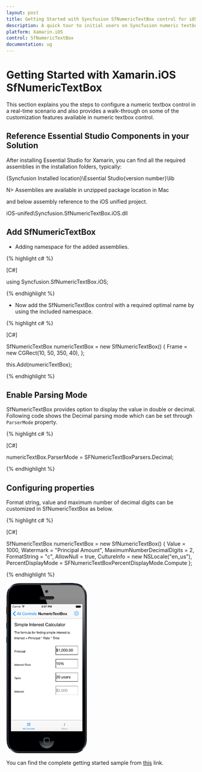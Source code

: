 ```yaml
---
layout: post
title: Getting Started with Syncfusion SfNumericTextBox control for iOS.
description: A quick tour to initial users on Syncfusion numeric textbox control and customization features available in Xamarin.iOS platform.
platform: Xamarin.iOS
control: SfNumericTextBox
documentation: ug
---
```


# Getting Started with Xamarin.iOS SfNumericTextBox

This section explains you the steps to configure a numeric textbox control in a real-time scenario and also provides a walk-through on some of the customization features available in numeric textbox control.
                        
## Reference Essential Studio Components in your Solution

After installing Essential Studio for Xamarin, you can find all the required assemblies in the installation folders, typically:

{Syncfusion Installed location}\Essential Studio{version number}\lib

N> Assemblies are available in unzipped package location in Mac

and below assembly reference to the iOS unified project.

iOS-unifed\Syncfusion.SfNumericTextBox.iOS.dll

## Add SfNumericTextBox

* Adding namespace for the added assemblies. 

{% highlight c# %}

[C#]

using Syncfusion.SfNumericTextBox.iOS; 

{% endhighlight %}

* Now add the SfNumericTextBox control with a required optimal name by using the included namespace.

{% highlight c# %}

[C#]

SfNumericTextBox numericTextBox = new SfNumericTextBox()
{
	Frame = new CGRect(10, 50, 350, 40),
};

this.Add(numericTextBox); 

{% endhighlight %}

## Enable Parsing Mode

SfNumericTextBox provides option to display the value in double or decimal. Following code shows the Decimal parsing mode which can be set through `ParserMode` property.

{% highlight c# %}

[C#]

numericTextBox.ParserMode = SFNumericTextBoxParsers.Decimal;
	
{% endhighlight %}

## Configuring properties

Format string, value and maximum number of decimal digits can be customized in SfNumericTextBox as below.

{% highlight c# %}

[C#]

SfNumericTextBox numericTextBox = new SfNumericTextBox()
{
	Value = 1000,
	Watermark = "Principal Amount",
	MaximumNumberDecimalDigits = 2,
	FormatString = "c",
	AllowNull = true,
	CultureInfo = new NSLocale("en_us"),
	PercentDisplayMode = SFNumericTextBoxPercentDisplayMode.Compute
};

{% endhighlight %}

![Display the SfNumericTextBox with customization features](images/NumericTextBox-iOS.png)

You can find the complete getting started sample from [this](https://github.com/SyncfusionExamples/Getting-Started-of-SfNumericTextBox-Xamarin-iOS) link.